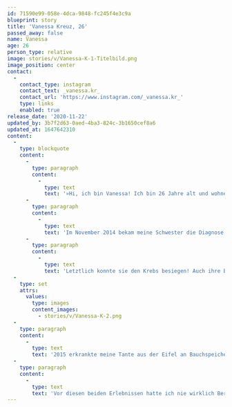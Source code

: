 ```yaml
---
id: 71590e99-058e-4dca-9848-fc245f4e3c9a
blueprint: story
title: 'Vanessa Kreuz, 26'
passed_away: false
name: Vanessa
age: 26
person_type: relative
image: stories/v/Vanessa-K-1-Titelbild.png
image_position: center
contact:
  -
    contact_type: instagram
    contact_text: _vanessa.kr_
    contact_url: 'https://www.instagram.com/_vanessa.kr_'
    type: links
    enabled: true
release_date: '2020-11-22'
updated_by: 3b7f2d63-0aed-4ba3-824c-3b1650cef8a6
updated_at: 1647642310
content:
  -
    type: blockquote
    content:
      -
        type: paragraph
        content:
          -
            type: text
            text: '»Hi, ich bin Vanessa! Ich bin 26 Jahre alt und wohne im schönen Köln. Schon ganz bald darf ich mich ein Gründungsmitglied von Pathly nennen und ich bin sehr froh und stolz darauf bei diesem Projekt mitwirken zu können.'
      -
        type: paragraph
        content:
          -
            type: text
            text: 'Im November 2014 bekam meine Schwester die Diagnose Brustkrebs. Für unsere Familie war diese Diagnose ein ziemlicher Schock, niemand von uns hat auch nur im Entferntesten an so etwas gedacht. Meine Schwester war damals 38 Jahre alt, verheiratet und ihre zwei Kinder waren noch klein. Sie durchlief sechs Chemo-Zyklen, verlor ihr Haar und anschließend ihre Brust. Es war ein harter und langer Weg.'
      -
        type: paragraph
        content:
          -
            type: text
            text: 'Letztlich konnte sie den Krebs besiegen! Auch ihre Brust konnte sie durch eine Eigenfett-Transplantation wieder komplett aufbauen. Wir alle in der Familie sind sehr dankbar, dass sie diesen Kampf überlebt hat!'
  -
    type: set
    attrs:
      values:
        type: images
        content_images:
          - stories/v/Vanessa-K-2.png
  -
    type: paragraph
    content:
      -
        type: text
        text: '2015 erkrankte meine Tante aus der Eifel an Bauchspeicheldrüsenkrebs, sie verstarb innerhalb von wenigen Monaten. Es ging alles so unglaublich schnell. Mir wurde in so einem Moment einfach bewusst, wie schnell ein Leben vorbei sein kann. Der Grund, warum mich das Thema Krebs sehr bewegt.'
  -
    type: paragraph
    content:
      -
        type: text
        text: 'Vor diesen beiden Erlebnissen hatte ich nie wirklich Berührungspunkte mit der Erkrankung. Man beschäftigt sich leider erst dann mit solchen Themen, wenn es eigentlich schon zu spät ist. Deswegen finde ich die Idee und die Mission hinter Pathly so toll; deswegen möchte ich das Projekt so gerne unterstützen! Pathly soll über die Erkrankung aufklären und informieren, unterstützen und motivieren. Und nicht nur das, Pathly soll sowohl Angehörigen als auch Erkrankten durch diese schwere Zeit helfen. Pathly soll Hoffnung und Mut machen, sich dem Krebs zu stellen und sich nicht selbst aufzugeben.«'
---
```

